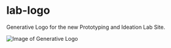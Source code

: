 # lab-logo

Generative Logo for the new Prototyping and Ideation Lab Site.

![Image of Generative Logo](https://octodex.github.com/images/yaktocat.png)